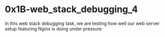 # 0x1B-web_stack_debugging_4
In this web stack debugging task, we are testing how well our web server setup featuring Nginx is doing under pressure 
